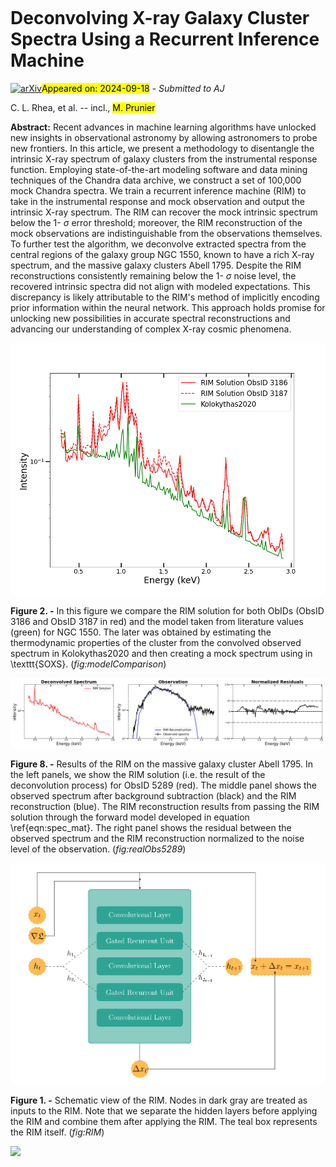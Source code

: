 <div class="macros" style="visibility:hidden;">
$\newcommand{\ensuremath}{}$
$\newcommand{\xspace}{}$
$\newcommand{\object}[1]{\texttt{#1}}$
$\newcommand{\farcs}{{.}''}$
$\newcommand{\farcm}{{.}'}$
$\newcommand{\arcsec}{''}$
$\newcommand{\arcmin}{'}$
$\newcommand{\ion}[2]{#1#2}$
$\newcommand{\textsc}[1]{\textrm{#1}}$
$\newcommand{\hl}[1]{\textrm{#1}}$
$\newcommand{\footnote}[1]{}$
$\newcommand$</div>



<div id="title">

# Deconvolving X-ray Galaxy Cluster Spectra Using a Recurrent Inference Machine

</div>
<div id="comments">

[![arXiv](https://img.shields.io/badge/arXiv-2409.10711-b31b1b.svg)](https://arxiv.org/abs/2409.10711)<mark>Appeared on: 2024-09-18</mark> -  _Submitted to AJ_

</div>
<div id="authors">

C. L. Rhea, et al. -- incl., <mark>M. Prunier</mark>

</div>
<div id="abstract">

**Abstract:** Recent advances in machine learning algorithms have unlocked new insights in observational astronomy by allowing astronomers to probe new frontiers. In this article, we present a methodology to disentangle the intrinsic X-ray spectrum of galaxy clusters from the instrumental response function. Employing state-of-the-art modeling software and data mining techniques of the Chandra data archive, we construct a set of 100,000 mock Chandra spectra. We train a recurrent inference machine (RIM) to take in the instrumental response and mock observation and output the intrinsic X-ray spectrum. The RIM can recover the mock intrinsic spectrum below the 1- $\sigma$ error threshold; moreover, the RIM reconstruction of the mock observations are indistinguishable from the observations themselves. To further test the algorithm, we deconvolve extracted spectra from the central regions of the galaxy group NGC 1550, known to have a rich X-ray spectrum, and the massive galaxy clusters Abell 1795.  Despite the RIM reconstructions consistently remaining below the 1- $\sigma$ noise level, the recovered intrinsic spectra did not align with modeled expectations. This discrepancy is likely attributable to the RIM's method of implicitly encoding prior information within the neural network. This approach holds promise for unlocking new possibilities in accurate spectral reconstructions and advancing our understanding of  complex X-ray cosmic phenomena.

</div>

<div id="div_fig1">

<img src="tmp_2409.10711/./ModelComparison.png" alt="Fig2" width="100%"/>

**Figure 2. -** In this figure we compare the RIM solution for both ObIDs (ObsID 3186 and ObsID 3187 in red) and the model taken from literature values (green) for NGC 1550. The later was obtained by estimating the thermodynamic properties of the cluster from the convolved observed spectrum in Kolokythas2020 and then creating a mock spectrum using in \texttt{SOXS}. (*fig:modelComparison*)

</div>
<div id="div_fig2">

<img src="tmp_2409.10711/./ObsID5289.png" alt="Fig8" width="100%"/>

**Figure 8. -** Results of the RIM on the massive galaxy cluster Abell 1795. In the left panels, we show the RIM solution (i.e. the result of the deconvolution process) for ObsID 5289 (red). The middle panel shows the observed spectrum after background subtraction (black) and the RIM reconstruction (blue). The RIM reconstruction results from passing the RIM solution through the forward model developed in equation \ref{eqn:spec_mat}. The right panel shows the residual between the observed spectrum and the RIM reconstruction normalized to the noise level of the observation. (*fig:realObs5289*)

</div>
<div id="div_fig3">

<img src="tmp_2409.10711/./RIM.png" alt="Fig1" width="100%"/>

**Figure 1. -** Schematic view of the RIM. Nodes in dark gray are treated as inputs to the RIM. Note that we separate the hidden layers before applying the RIM and combine them after applying the RIM. The teal box represents the RIM itself. (*fig:RIM*)

</div><div id="qrcode"><img src=https://api.qrserver.com/v1/create-qr-code/?size=100x100&data="https://arxiv.org/abs/2409.10711"></div>